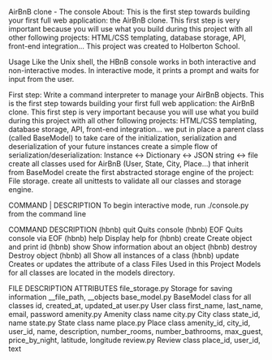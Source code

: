 AirBnB clone - The console
About:
This is the first step towards building your first full web application: the AirBnB clone. This first step is very important because you will use what you build during this project with all other following projects: HTML/CSS templating, database storage, API, front-end integration… This project was created to Holberton School.

Usage
Like the Unix shell, the HBnB console works in both interactive and non-interactive modes. In interactive mode, it prints a prompt and waits for input from the user.

First step:
Write a command interpreter to manage your AirBnB objects. This is the first step towards building your first full web application: the AirBnB clone. This first step is very important because you will use what you build during this project with all other following projects: HTML/CSS templating, database storage, API, front-end integration… we put in place a parent class (called BaseModel) to take care of the initialization, serialization and deserialization of your future instances create a simple flow of serialization/deserialization: Instance <-> Dictionary <-> JSON string <-> file create all classes used for AirBnB (User, State, City, Place…) that inherit from BaseModel create the first abstracted storage engine of the project: File storage. create all unittests to validate all our classes and storage engine.

COMMAND | DESCRIPTION
To begin interactive mode, run ./console.py from the command line

COMMAND	DESCRIPTION
(hbnb) quit	Quits console
(hbnb) EOF	Quits console via EOF
(hbnb) help <command>	Display help for
(hbnb) create <class>	Create object and print id
(hbnb) show <class> <id>	Show information about an object
(hbnb) destroy <class> <id>	Destroy object
(hbnb) all <class>	Show all instances of a class
(hbnb) update <class> <id> <attribute name> <attribute value>	Creates or updates the attribute of a class
Files Used in this Project
Models for all classes are located in the models directory.

FILE	DESCRIPTION	ATTRIBUTES
file_storage.py	Storage for saving information	__file_path, __objects
base_model.py	BaseModel class for all classes	id, created_at, updated_at
user.py	User class	first_name, last_name, email, password
amenity.py	Amenity class	name
city.py	City class	state_id, name
state.py	State class	name
place.py	Place class	amenity_id, city_id, user_id, name, description, number_rooms, number_bathrooms, max_guest, price_by_night, latitude, longitude
review.py	Review class	place_id, user_id, text

